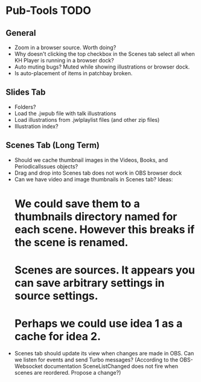 # Pub-Tools TODO

## General

* Zoom in a browser source. Worth doing?
* Why doesn't clicking the top checkbox in the Scenes tab select all when KH Player is running in a browser dock?
* Auto muting bugs? Muted while showing illustrations or browser dock.
* Is auto-placement of items in patchbay broken.

## Slides Tab

* Folders?
* Load the .jwpub file with talk illustrations
* Load illustrations from .jwlplaylist files (and other zip files)
* Illustration index?

## Scenes Tab (Long Term)

* Should we cache thumbnail images in the Videos, Books, and PeriodicalIssues objects?
* Drag and drop into Scenes tab does not work in OBS browser dock
* Can we have video and image thumbnails in Scenes tab? Ideas:
  # We could save them to a thumbnails directory named for each scene. However this breaks if the scene is renamed.
  # Scenes are sources. It appears you can save arbitrary settings in source settings.
  # Perhaps we could use idea 1 as a cache for idea 2.
* Scenes tab should update its view when changes are made in OBS. Can we listen
  for events and send Turbo messages? (According to the OBS-Websocket documentation
  SceneListChanged does not fire when scenes are reordered. Propose a change?)

